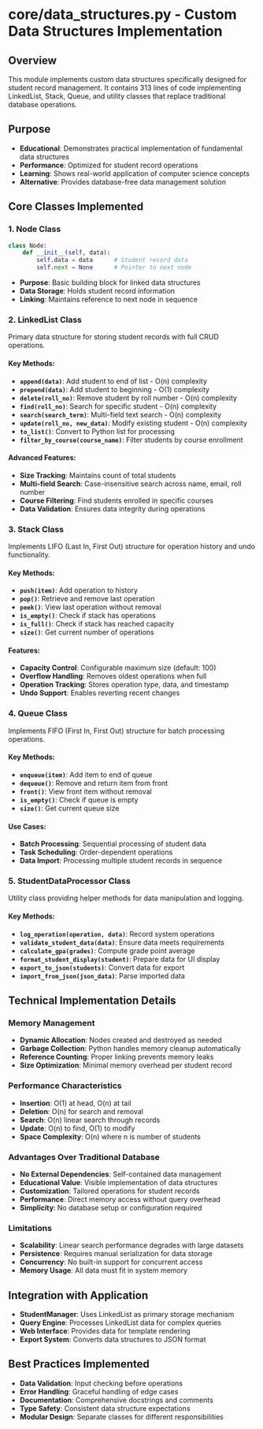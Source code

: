 # core/data_structures.py - Custom Data Structures Implementation

## Overview
This module implements custom data structures specifically designed for student record management. It contains 313 lines of code implementing LinkedList, Stack, Queue, and utility classes that replace traditional database operations.

## Purpose
- **Educational**: Demonstrates practical implementation of fundamental data structures
- **Performance**: Optimized for student record operations
- **Learning**: Shows real-world application of computer science concepts
- **Alternative**: Provides database-free data management solution

## Core Classes Implemented

### 1. Node Class
```python
class Node:
    def __init__(self, data):
        self.data = data      # Student record data
        self.next = None      # Pointer to next node
```
- **Purpose**: Basic building block for linked data structures
- **Data Storage**: Holds student record information
- **Linking**: Maintains reference to next node in sequence

### 2. LinkedList Class
Primary data structure for storing student records with full CRUD operations.

#### Key Methods:
- **`append(data)`**: Add student to end of list - O(n) complexity
- **`prepend(data)`**: Add student to beginning - O(1) complexity
- **`delete(roll_no)`**: Remove student by roll number - O(n) complexity
- **`find(roll_no)`**: Search for specific student - O(n) complexity
- **`search(search_term)`**: Multi-field text search - O(n) complexity
- **`update(roll_no, new_data)`**: Modify existing student - O(n) complexity
- **`to_list()`**: Convert to Python list for processing
- **`filter_by_course(course_name)`**: Filter students by course enrollment

#### Advanced Features:
- **Size Tracking**: Maintains count of total students
- **Multi-field Search**: Case-insensitive search across name, email, roll number
- **Course Filtering**: Find students enrolled in specific courses
- **Data Validation**: Ensures data integrity during operations

### 3. Stack Class
Implements LIFO (Last In, First Out) structure for operation history and undo functionality.

#### Key Methods:
- **`push(item)`**: Add operation to history
- **`pop()`**: Retrieve and remove last operation
- **`peek()`**: View last operation without removal
- **`is_empty()`**: Check if stack has operations
- **`is_full()`**: Check if stack has reached capacity
- **`size()`**: Get current number of operations

#### Features:
- **Capacity Control**: Configurable maximum size (default: 100)
- **Overflow Handling**: Removes oldest operations when full
- **Operation Tracking**: Stores operation type, data, and timestamp
- **Undo Support**: Enables reverting recent changes

### 4. Queue Class
Implements FIFO (First In, First Out) structure for batch processing operations.

#### Key Methods:
- **`enqueue(item)`**: Add item to end of queue
- **`dequeue()`**: Remove and return item from front
- **`front()`**: View front item without removal
- **`is_empty()`**: Check if queue is empty
- **`size()`**: Get current queue size

#### Use Cases:
- **Batch Processing**: Sequential processing of student data
- **Task Scheduling**: Order-dependent operations
- **Data Import**: Processing multiple student records in sequence

### 5. StudentDataProcessor Class
Utility class providing helper methods for data manipulation and logging.

#### Key Methods:
- **`log_operation(operation, data)`**: Record system operations
- **`validate_student_data(data)`**: Ensure data meets requirements
- **`calculate_gpa(grades)`**: Compute grade point average
- **`format_student_display(student)`**: Prepare data for UI display
- **`export_to_json(students)`**: Convert data for export
- **`import_from_json(json_data)`**: Parse imported data

## Technical Implementation Details

### Memory Management
- **Dynamic Allocation**: Nodes created and destroyed as needed
- **Garbage Collection**: Python handles memory cleanup automatically
- **Reference Counting**: Proper linking prevents memory leaks
- **Size Optimization**: Minimal memory overhead per student record

### Performance Characteristics
- **Insertion**: O(1) at head, O(n) at tail
- **Deletion**: O(n) for search and removal
- **Search**: O(n) linear search through records
- **Update**: O(n) to find, O(1) to modify
- **Space Complexity**: O(n) where n is number of students

### Advantages Over Traditional Database
- **No External Dependencies**: Self-contained data management
- **Educational Value**: Visible implementation of data structures
- **Customization**: Tailored operations for student records
- **Performance**: Direct memory access without query overhead
- **Simplicity**: No database setup or configuration required

### Limitations
- **Scalability**: Linear search performance degrades with large datasets
- **Persistence**: Requires manual serialization for data storage
- **Concurrency**: No built-in support for concurrent access
- **Memory Usage**: All data must fit in system memory

## Integration with Application
- **StudentManager**: Uses LinkedList as primary storage mechanism
- **Query Engine**: Processes LinkedList data for complex queries
- **Web Interface**: Provides data for template rendering
- **Export System**: Converts data structures to JSON format

## Best Practices Implemented
- **Data Validation**: Input checking before operations
- **Error Handling**: Graceful handling of edge cases
- **Documentation**: Comprehensive docstrings and comments
- **Type Safety**: Consistent data structure expectations
- **Modular Design**: Separate classes for different responsibilities